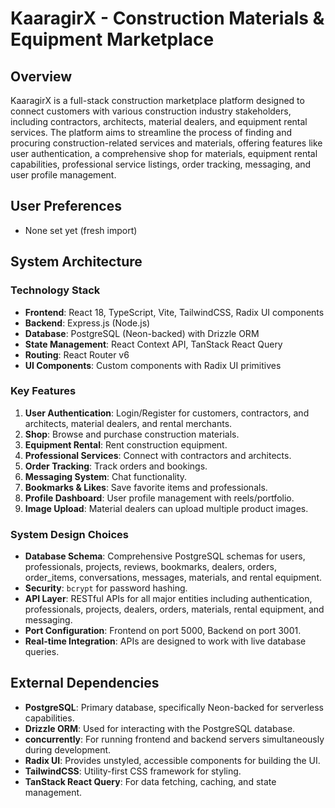 # KaaragirX - Construction Materials & Equipment Marketplace

## Overview
KaaragirX is a full-stack construction marketplace platform designed to connect customers with various construction industry stakeholders, including contractors, architects, material dealers, and equipment rental services. The platform aims to streamline the process of finding and procuring construction-related services and materials, offering features like user authentication, a comprehensive shop for materials, equipment rental capabilities, professional service listings, order tracking, messaging, and user profile management.

## User Preferences
- None set yet (fresh import)

## System Architecture

### Technology Stack
- **Frontend**: React 18, TypeScript, Vite, TailwindCSS, Radix UI components
- **Backend**: Express.js (Node.js)
- **Database**: PostgreSQL (Neon-backed) with Drizzle ORM
- **State Management**: React Context API, TanStack React Query
- **Routing**: React Router v6
- **UI Components**: Custom components with Radix UI primitives

### Key Features
1. **User Authentication**: Login/Register for customers, contractors, and architects, material dealers, and rental merchants.
2. **Shop**: Browse and purchase construction materials.
3. **Equipment Rental**: Rent construction equipment.
4. **Professional Services**: Connect with contractors and architects.
5. **Order Tracking**: Track orders and bookings.
6. **Messaging System**: Chat functionality.
7. **Bookmarks & Likes**: Save favorite items and professionals.
8. **Profile Dashboard**: User profile management with reels/portfolio.
9. **Image Upload**: Material dealers can upload multiple product images.

### System Design Choices
- **Database Schema**: Comprehensive PostgreSQL schemas for users, professionals, projects, reviews, bookmarks, dealers, orders, order_items, conversations, messages, materials, and rental equipment.
- **Security**: `bcrypt` for password hashing.
- **API Layer**: RESTful APIs for all major entities including authentication, professionals, projects, dealers, orders, materials, rental equipment, and messaging.
- **Port Configuration**: Frontend on port 5000, Backend on port 3001.
- **Real-time Integration**: APIs are designed to work with live database queries.

## External Dependencies
- **PostgreSQL**: Primary database, specifically Neon-backed for serverless capabilities.
- **Drizzle ORM**: Used for interacting with the PostgreSQL database.
- **concurrently**: For running frontend and backend servers simultaneously during development.
- **Radix UI**: Provides unstyled, accessible components for building the UI.
- **TailwindCSS**: Utility-first CSS framework for styling.
- **TanStack React Query**: For data fetching, caching, and state management.